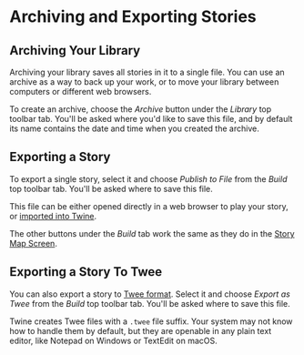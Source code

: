 # Archiving and Exporting Stories

## Archiving Your Library

Archiving your library saves all stories in it to a single file. You can use an
archive as a way to back up your work, or to move your library between computers
or different web browsers.

To create an archive, choose the _Archive_ button under the _Library_ top
toolbar tab. You'll be asked where you'd like to save this file, and by default
its name contains the date and time when you created the archive.

## Exporting a Story

To export a single story, select it and choose _Publish to File_ from the
_Build_ top toolbar tab. You'll be asked where to save this file.

This file can be either opened directly in a web browser to play your story, or
[imported into Twine](creating.md).

The other buttons under the _Build_ tab work the same as they do in the [Story
Map Screen](../editing-stories).

## Exporting a Story To Twee

You can also export a story to [Twee
format](../getting-started/basic-concepts.html#twee). Select it and choose
_Export as Twee_ from the _Build_ top toolbar tab. You'll be asked where to save
this file.

Twine creates Twee files with a `.twee` file suffix. Your system may not know
how to handle them by default, but they are openable in any plain text editor,
like Notepad on Windows or TextEdit on macOS.